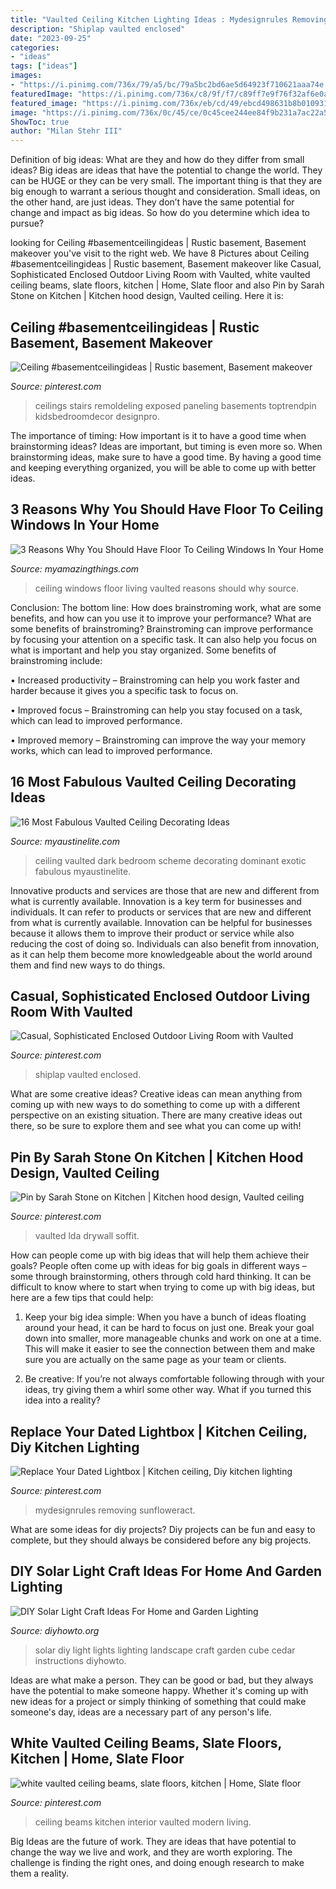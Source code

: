 ```yaml
---
title: "Vaulted Ceiling Kitchen Lighting Ideas : Mydesignrules Removing Sunfloweract"
description: "Shiplap vaulted enclosed"
date: "2023-09-25"
categories:
- "ideas"
tags: ["ideas"]
images:
- "https://i.pinimg.com/736x/79/a5/bc/79a5bc2bd6ae5d64923f710621aaa74e.jpg"
featuredImage: "https://i.pinimg.com/736x/c8/9f/f7/c89ff7e9f76f32af6e0a7378011e40fc.jpg"
featured_image: "https://i.pinimg.com/736x/eb/cd/49/ebcd498631b8b0109313c4cfe097780e.jpg"
image: "https://i.pinimg.com/736x/0c/45/ce/0c45cee244ee84f9b231a7ac22a5f45f.jpg"
ShowToc: true
author: "Milan Stehr III"
---
```



Definition of big ideas: What are they and how do they differ from small ideas?
Big ideas are ideas that have the potential to change the world. They can be HUGE or they can be very small. The important thing is that they are big enough to warrant a serious thought and consideration. Small ideas, on the other hand, are just ideas. They don’t have the same potential for change and impact as big ideas. So how do you determine which idea to pursue?

	

		
looking for Ceiling #basementceilingideas | Rustic basement, Basement makeover you've visit to the right web. We have 8 Pictures about Ceiling #basementceilingideas | Rustic basement, Basement makeover like Casual, Sophisticated Enclosed Outdoor Living Room with Vaulted, white vaulted ceiling beams, slate floors, kitchen | Home, Slate floor and also Pin by Sarah Stone on Kitchen | Kitchen hood design, Vaulted ceiling. Here it is:
		
    
## Ceiling #basementceilingideas | Rustic Basement, Basement Makeover

<img loading=lazy src="https://i.pinimg.com/736x/c8/9f/f7/c89ff7e9f76f32af6e0a7378011e40fc.jpg" onerror="this.onerror=null;this.src='https://tse2.mm.bing.net/th?id=OIP.XW1sIaQ2L5k0GagY2uaEIAHaJ3&amp;pid=15.1';" alt="Ceiling #basementceilingideas | Rustic basement, Basement makeover">

_Source: pinterest.com_

>ceilings stairs remoldeling exposed paneling basements toptrendpin kidsbedroomdecor designpro. 

	

The importance of timing: How important is it to have a good time when brainstorming ideas?
Ideas are important, but timing is even more so. When brainstorming ideas, make sure to have a good time. By having a good time and keeping everything organized, you will be able to come up with better ideas.

    
## 3 Reasons Why You Should Have Floor To Ceiling Windows In Your Home

<img loading=lazy src="http://myamazingthings.com/wp-content/uploads/2017/01/Vaulted-Ceiling-Living-Room-Design-Ideas-11.jpg" onerror="this.onerror=null;this.src='https://tse1.mm.bing.net/th?id=OIP.RU8b3Ab_pHD2Z9lz_m7CawHaHd&amp;pid=15.1';" alt="3 Reasons Why You Should Have Floor To Ceiling Windows In Your Home">

_Source: myamazingthings.com_

>ceiling windows floor living vaulted reasons should why source. 

	

Conclusion: The bottom line: How does brainstroming work, what are some benefits, and how can you use it to improve your performance?
What are some benefits of brainstroming?
Brainstroming can improve performance by focusing your attention on a specific task. It can also help you focus on what is important and help you stay organized. Some benefits of brainstroming include:

• Increased productivity – Brainstroming can help you work faster and harder because it gives you a specific task to focus on.

• Improved focus – Brainstroming can help you stay focused on a task, which can lead to improved performance.

• Improved memory – Brainstroming can improve the way your memory works, which can lead to improved performance.

    
## 16 Most Fabulous Vaulted Ceiling Decorating Ideas

<img loading=lazy src="https://www.myaustinelite.com/wp-content/uploads/2014/12/Exotic-vaulted-ceiling-ideas-for-bedroom-with-dominant-dark-color-scheme.jpg" onerror="this.onerror=null;this.src='https://tse2.mm.bing.net/th?id=OIP.MCkVY1cGgdeLBs0IucldbgHaJ4&amp;pid=15.1';" alt="16 Most Fabulous Vaulted Ceiling Decorating Ideas">

_Source: myaustinelite.com_

>ceiling vaulted dark bedroom scheme decorating dominant exotic fabulous myaustinelite. 

	

Innovative products and services are those that are new and different from what is currently available.
Innovation is a key term for businesses and individuals. It can refer to products or services that are new and different from what is currently available. Innovation can be helpful for businesses because it allows them to improve their product or service while also reducing the cost of doing so. Individuals can also benefit from innovation, as it can help them become more knowledgeable about the world around them and find new ways to do things.

    
## Casual, Sophisticated Enclosed Outdoor Living Room With Vaulted

<img loading=lazy src="https://i.pinimg.com/736x/0c/45/ce/0c45cee244ee84f9b231a7ac22a5f45f.jpg" onerror="this.onerror=null;this.src='https://tse1.mm.bing.net/th?id=OIP.YlS-AL4FtCTASV2Er8wZZgHaLH&amp;pid=15.1';" alt="Casual, Sophisticated Enclosed Outdoor Living Room with Vaulted">

_Source: pinterest.com_

>shiplap vaulted enclosed. 

	

What are some creative ideas?
Creative ideas can mean anything from coming up with new ways to do something to come up with a different perspective on an existing situation. There are many creative ideas out there, so be sure to explore them and see what you can come up with!

    
## Pin By Sarah Stone On Kitchen | Kitchen Hood Design, Vaulted Ceiling

<img loading=lazy src="https://i.pinimg.com/736x/1b/d9/10/1bd91033443fd806b7daa6b62dcb8bf0.jpg" onerror="this.onerror=null;this.src='https://tse2.mm.bing.net/th?id=OIP.PBvlmYo42XJkl_xx5ARGawAAAA&amp;pid=15.1';" alt="Pin by Sarah Stone on Kitchen | Kitchen hood design, Vaulted ceiling">

_Source: pinterest.com_

>vaulted lda drywall soffit. 

	

How can people come up with big ideas that will help them achieve their goals?
People often come up with ideas for big goals in different ways – some through brainstorming, others through cold hard thinking. It can be difficult to know where to start when trying to come up with big ideas, but here are a few tips that could help:
1. Keep your big idea simple: When you have a bunch of ideas floating around your head, it can be hard to focus on just one. Break your goal down into smaller, more manageable chunks and work on one at a time. This will make it easier to see the connection between them and make sure you are actually on the same page as your team or clients.

2. Be creative: If you’re not always comfortable following through with your ideas, try giving them a whirl some other way. What if you turned this idea into a reality?

    
## Replace Your Dated Lightbox | Kitchen Ceiling, Diy Kitchen Lighting

<img loading=lazy src="https://i.pinimg.com/736x/79/a5/bc/79a5bc2bd6ae5d64923f710621aaa74e.jpg" onerror="this.onerror=null;this.src='https://tse1.mm.bing.net/th?id=OIP.N-DP55DFjJgPo335hHk5DwAAAA&amp;pid=15.1';" alt="Replace Your Dated Lightbox | Kitchen ceiling, Diy kitchen lighting">

_Source: pinterest.com_

>mydesignrules removing sunfloweract. 

	

What are some ideas for diy projects?
Diy projects can be fun and easy to complete, but they should always be considered before any big projects.

    
## DIY Solar Light Craft Ideas For Home And Garden Lighting

<img loading=lazy src="http://www.diyhowto.org/wp-content/uploads/2016/10/DIYHowto-DIY-Solar-Light-Lighting-Ideas-Picture-Instructions-09.jpg" onerror="this.onerror=null;this.src='https://tse1.mm.bing.net/th?id=OIP.zezNyAPloI1GGZUe2MHPsgHaLH&amp;pid=15.1';" alt="DIY Solar Light Craft Ideas For Home and Garden Lighting">

_Source: diyhowto.org_

>solar diy light lights lighting landscape craft garden cube cedar instructions diyhowto. 

	

Ideas are what make a person. They can be good or bad, but they always have the potential to make someone happy. Whether it's coming up with new ideas for a project or simply thinking of something that could make someone's day, ideas are a necessary part of any person's life.

    
## White Vaulted Ceiling Beams, Slate Floors, Kitchen | Home, Slate Floor

<img loading=lazy src="https://i.pinimg.com/736x/eb/cd/49/ebcd498631b8b0109313c4cfe097780e.jpg" onerror="this.onerror=null;this.src='https://tse4.mm.bing.net/th?id=OIP.RFq4JI2VI-6oB8GjbP6IXgHaKS&amp;pid=15.1';" alt="white vaulted ceiling beams, slate floors, kitchen | Home, Slate floor">

_Source: pinterest.com_

>ceiling beams kitchen interior vaulted modern living. 

	

Big Ideas are the future of work. They are ideas that have potential to change the way we live and work, and they are worth exploring. The challenge is finding the right ones, and doing enough research to make them a reality.

